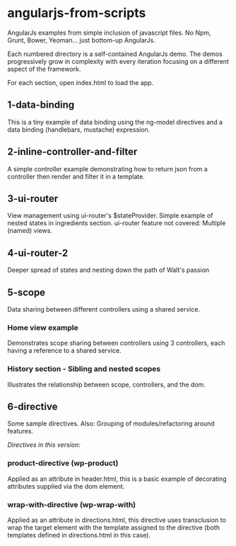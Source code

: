 angularjs-from-scripts
======================

AngularJs examples from simple inclusion of javascript files. No Npm, Grunt, Bower, Yeoman...
 just bottom-up AngularJs.

Each numbered directory is a self-contained AngularJs demo. The demos progressively grow in
complexity with every iteration focusing on a different aspect of the framework.

For each section, open index.html to load the app.

1-data-binding
--------------

This is a tiny example of data binding using the ng-model directives and a data binding
(handlebars, mustache) expression.

2-inline-controller-and-filter
------------------------------

A simple controller example demonstrating how to return json from a controller then render
and filter it in a template.

3-ui-router
-----------

View management using ui-router's $stateProvider. Simple example of nested states in
ingredients section. ui-router feature not covered: Multiple (named) views.

4-ui-router-2
-------------

Deeper spread of states and nesting down the path of Walt's passion

5-scope
-------

Data sharing between different controllers using a shared service.
### Home view example
Demonstrates scope sharing between controllers using 3 controllers, each
having a reference to a shared service.
### History section - Sibling and nested scopes
Illustrates the relationship between scope, controllers, and the dom.


6-directive
-----------

Some sample directives. Also: Grouping of modules/refactoring around features.

*Directives in this version:*
### product-directive (wp-product)
Applied as an attribute in header.html, this is a basic example
of decorating attributes supplied via the dom element.
### wrap-with-directive (wp-wrap-with)
Applied as an attribute in directions.html, this directive
uses transclusion to wrap the target element with the template assigned to the directive (both
templates defined in directions.html in this case).
